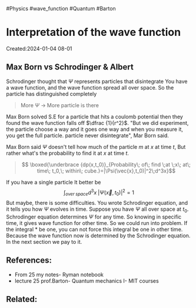 #Physics #wave_function #Quantum #Barton 
# Interpretation of the wave function
Created:2024-01-04 08-01

## Max Born vs Schrodinger & Albert

Schrodinger thought that $\Psi$ represents particles that disintegrate You have a wave function, and the wave function spread all over space. So the particle has distinguished completely

> More $\Psi$ $\rightarrow \;$More particle is there

Max Born solved S.E for a particle that hits a coulomb potential then they found the wave function falls off $\dfrac {1}{r^2}$. "But we did experiment, the particle choose a way and it goes one way and when you measure it, you get the full particle. particle never disintegrate", Mar Born said.

Max Born said $\Psi$ doesn't tell how much of the particle $m$ at $x$ at time $t$, But rather what's the probability to find it at $x$ at time $t.$

> $$ \boxed{\underbrace {dp(x,t_0)}_{Probability\; of\; find \;at \;x\; at\; time\; t_0,\; within\; cube.}=|\Psi(\vec{x},t_0)|^2\;d^3x}$$

 If you have a single particle It better be $$\int_{over\; space}d^3x\;|\Psi(\vec{x},t_0)|^2 =1 \tag{*}$$
But maybe, there is some difficulties. You wrote Schrodinger equation, and it tells you how $\Psi$ evolves in time. Suppose you have  $\Psi$ all over space at $t_0$. Schrodinger equation determines $\Psi$ for any time. So knowing in specific time, it gives wave function for other time. So we could run into problem. If  the integral $*$ be one, you can not force this integral be one in other time. Because the wave function now is determined by the Schrodinger equation. In the next section we pay to it.

## References:
- From 25 my notes- Ryman notebook
- lecture 25 prof.Barton- Quantum mechanics I- MIT courses
## Related:



